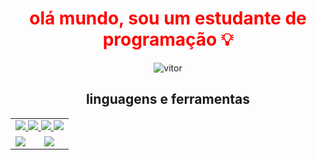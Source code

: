
<h1 align="center" style="color:red; font-weight:bold;">olá mundo, sou um estudante de programação 💡 </h1>
<section align="center">

<img src="https://komarev.com/ghpvc/?username=vitorozorio&label=Visitas&color=0e75b6&style=flat" alt="vitor"/>



<br>

<h2 style="font-weight:bold;">linguagens e ferramentas</h2>


<table>
<tr>
  <td colspan="2">
    <a href="https://github.com/oliveiradeigor">
      <img src="https://img.shields.io/badge/Linux-FCC624?style=for-the-badge&logo=LINUX&logoColor=black"/>
      <img src="https://img.shields.io/badge/UBUNTU-000000?style=for-the-badge&logo=UBUNTU&logoColor="/> 
      <img src="https://img.shields.io/badge/git%20-%23F05033.svg?&style=for-the-badge&logo=git&logoColor=white"/>
      <img src="https://img.shields.io/badge/Java-ED8B00?style=for-the-badge&logo=java&logoColor=white"/>
      <!--<img src="https://img.shields.io/badge/Spring-239120?style=for-the-badge&logo=Spring&logoColor=white"/>
      <img src="https://img.shields.io/badge/mysql-purple?style=for-the-badge&logo=mysql&logoColor=white"/>
      <img src="https://img.shields.io/badge/HTML5-E34F26?style=for-the-badge&logo=html5&logoColor=white"/>
      <img src="https://img.shields.io/badge/CSS3-1572B6?style=for-the-badge&logo=css3&logoColor=white"/>
      <img src="https://img.shields.io/badge/JavaScript-F7DF1E?style=for-the-badge&logo=javascript&logoColor=black"/>
      <img src="https://img.shields.io/badge/JQUERY-0182B6?style=for-the-badge&logo=JQUERY&logoColor=white"/>
      <img src="https://img.shields.io/badge/mardown-FFF?style=for-the-badge&logo=markdown&logoColor=black"/>
      <img src="https://img.shields.io/badge/Python-3776AB?style=for-the-badge&logo=python&logoColor=white"/>
      <img src="https://img.shields.io/badge/figma-8B008B?style=for-the-badge&logo=figma&logoColor=white"/>
      <img src="https://img.shields.io/badge/vim-000?style=for-the-badge&logo=vim&logoColor=green"/>-->
  </a>
  </td>
</tr>
  <tr>
    <td>
      <a href="https://github-readme-stats.vercel.app/api?username=vitorozorio&theme=blue-green&show_icons=true">
        <img align="left" src="https://github-readme-stats.vercel.app/api?username=vitorozorio&theme=blue-green&show_icons=true" />
      </a>
    </td>
    <td>
      <a href="https://github-readme-stats.vercel.app/api/top-langs/?username=vitorozorio&theme=blue-green&=html">
      <img align="left" src="https://github-readme-stats.vercel.app/api/top-langs/?username=vitorozorio&theme=blue-green&=html"/>     
      </a>
    </td>
  </tr>
</table>
</section>
